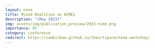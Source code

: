 ```yaml
---
layout: none
title: Mixed Realities as NIMEs
description: "(May 2023)"
img: assets/img/publication_preview/2023-nime.png
importance: 97
category: conference
redirect: https://sambilbow.github.io/thexrtspace/nime-workshop/
---
```

